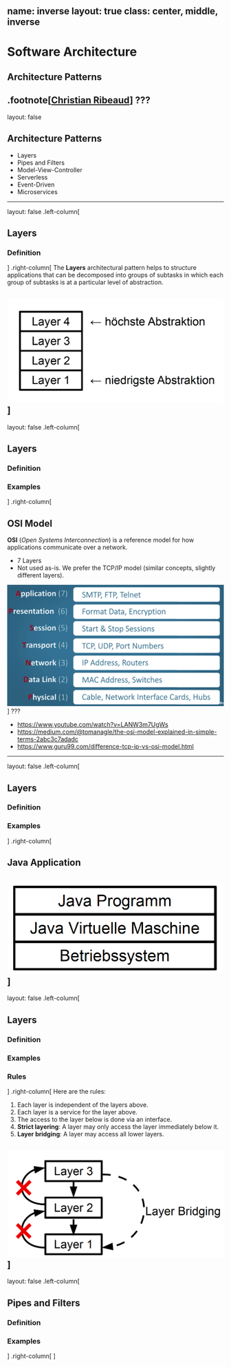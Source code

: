 name: inverse
layout: true
class: center, middle, inverse
---
# Software Architecture
## Architecture Patterns

.footnote[<a href="mailto:christian.ribeaud@fhnw.ch">Christian Ribeaud</a>]
???
---
layout: false
## Architecture Patterns
- Layers
- Pipes and Filters
- Model-View-Controller
- Serverless
- Event-Driven
- Microservices
---
layout: false
.left-column[
  ## Layers
  ### Definition
]
.right-column[
The **Layers** architectural pattern helps to structure applications that can be decomposed into groups of subtasks in which each group of subtasks is at a particular level of abstraction.

![fh_layers](layers.png "Layers")
]
---
layout: false
.left-column[
  ## Layers
  ### Definition
  ### Examples
]
.right-column[
## OSI Model
**OSI** (_Open Systems Interconnection_) is a reference model for how applications communicate over a network.
- 7 Layers
- Not used as-is. We prefer the TCP/IP model (similar concepts, slightly different layers).

![fh_layers_model](layers_model.png "Layers Model")
]
???
- https://www.youtube.com/watch?v=LANW3m7UgWs
- https://medium.com/@tomanagle/the-osi-model-explained-in-simple-terms-2abc3c7adadc
- https://www.guru99.com/difference-tcp-ip-vs-osi-model.html
---
layout: false
.left-column[
  ## Layers
  ### Definition
  ### Examples
]
.right-column[
  ## Java Application

![fh_java_application](java_application.png "Java Application")
]
---
layout: false
.left-column[
  ## Layers
  ### Definition
  ### Examples
  ### Rules
]
.right-column[
Here are the rules:
1. Each layer is independent of the layers above.
1. Each layer is a service for the layer above.
1. The access to the layer below is done via an interface.
1. **Strict layering**: A layer may only access the layer immediately below it.
1. **Layer bridging**: A layer may access all lower layers.

![fh_layers_rules](layers_rules.png "Layers Rules")
]
---
layout: false
.left-column[
  ## Pipes and Filters
  ### Definition
  ### Examples
]
.right-column[
]
